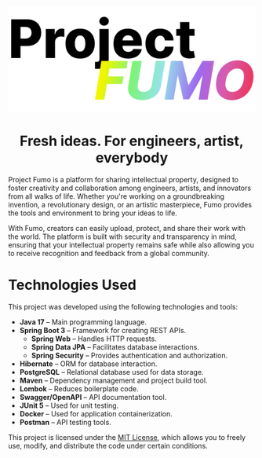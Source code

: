 <div align="center"><img src="src/main/resources/static/img/Logo%20Full.svg"></div>

<h1 align="center">Fresh ideas. For engineers, artist, everybody</h1>

Project Fumo is a platform for sharing intellectual property, designed to foster creativity and collaboration among engineers, artists, and innovators from all walks of life. Whether you're working on a groundbreaking invention, a revolutionary design, or an artistic masterpiece, Fumo provides the tools and environment to bring your ideas to life.

With Fumo, creators can easily upload, protect, and share their work with the world. The platform is built with security and transparency in mind, ensuring that your intellectual property remains safe while also allowing you to receive recognition and feedback from a global community.

<tr/>

# Technologies Used

This project was developed using the following technologies and tools:

- **Java 17** – Main programming language.
- **Spring Boot 3** – Framework for creating REST APIs.
  - **Spring Web** – Handles HTTP requests.
  - **Spring Data JPA** – Facilitates database interactions.
  - **Spring Security** – Provides authentication and authorization.
- **Hibernate** – ORM for database interaction.
- **PostgreSQL** – Relational database used for data storage.
- **Maven** – Dependency management and project build tool.
- **Lombok** – Reduces boilerplate code.
- **Swagger/OpenAPI** – API documentation tool.
- **JUnit 5** – Used for unit testing.
- **Docker** – Used for application containerization.
- **Postman** – API testing tools.

<tr/>


This project is licensed under the [MIT License](https://opensource.org/licenses/MIT), which allows you to freely use, modify, and distribute the code under certain conditions.





